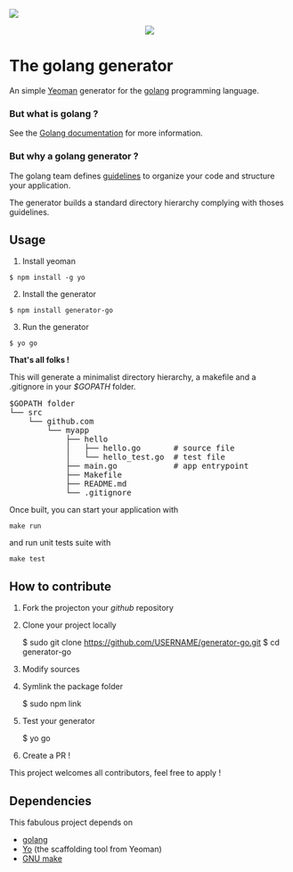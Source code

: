 <a href="https://codeclimate.com/github/bench/generator-go/maintainability"><img src="https://api.codeclimate.com/v1/badges/b73387d211ce4f09286e/maintainability" /></a>
<p align="center" style="margin-bottom: 20px">
<img src="https://golang.org/doc/gopher/frontpage.png"/>
</p>

# The golang generator

An simple [Yeoman](http://yeoman.io) generator for the [golang](http://golang.org/) programming language.

### But what is golang ?

See the [Golang documentation](https://golang.org/doc/) for more information.

### But why a golang generator ?

The golang team defines [guidelines](https://blog.golang.org/organizing-go-code) to organize your code and structure your application.

The generator builds a standard directory hierarchy complying with thoses guidelines.

## Usage


1. Install yeoman

```
$ npm install -g yo
```

2. Install the generator

```
$ npm install generator-go
```

3. Run the generator

```
$ yo go
```

**That's all folks !**


This will generate a minimalist directory hierarchy, a makefile and a .gitignore in your *$GOPATH* folder.

<pre>
$GOPATH folder
└── src
    └── github.com
        └── myapp
            ├── hello
            │   ├── hello.go       # source file
            │   └── hello_test.go  # test file
            ├── main.go            # app entrypoint
            ├── Makefile
            ├── README.md
            └── .gitignore
</pre>

Once built, you can start your application with

```
make run
```

and run unit tests suite with

```
make test
```


## How to contribute


1. Fork the projecton your *github* repository

2. Clone your project locally

    $ sudo git clone https://github.com/USERNAME/generator-go.git
    $ cd generator-go

3. Modify sources

4. Symlink the package folder

   $ sudo npm link

5. Test your generator

    $ yo go

6. Create a PR !

This project welcomes all contributors, feel free to apply !

## Dependencies

This fabulous project depends on

* [golang](http://golang.org/)
* [Yo](https://github.com/yeoman/yo) (the scaffolding tool from Yeoman)
* [GNU make](https://www.gnu.org/software/make/manual/make.html)
